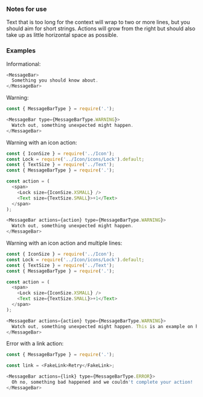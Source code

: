 ### Notes for use

Text that is too long for the context will wrap to two or more lines, but you should aim for short strings. Actions will grow from the right but should also take up as little horizontal space as possible.

### Examples

Informational:

```js { "props": { "data-example": "basic" } }
<MessageBar>
  Something you should know about.
</MessageBar>
```

Warning:

```js { "props": { "data-example": "with type" } }
const { MessageBarType } = require('.');

<MessageBar type={MessageBarType.WARNING}>
  Watch out, something unexpected might happen.
</MessageBar>
```

Warning with an icon action:

```js { "props": { "data-example": "with icon action" } }
const { IconSize } = require('../Icon');
const Lock = require('../Icon/icons/Lock').default;
const { TextSize } = require('../Text');
const { MessageBarType } = require('.');

const action = (
  <span>
    <Lock size={IconSize.XSMALL} />
    <Text size={TextSize.SMALL}>+1</Text>
  </span>
);

<MessageBar actions={action} type={MessageBarType.WARNING}>
  Watch out, something unexpected might happen.
</MessageBar>
```

Warning with an icon action and multiple lines:

```js { "props": { "data-example": "with icon action" } }
const { IconSize } = require('../Icon');
const Lock = require('../Icon/icons/Lock').default;
const { TextSize } = require('../Text');
const { MessageBarType } = require('.');

const action = (
  <span>
    <Lock size={IconSize.XSMALL} />
    <Text size={TextSize.SMALL}>+1</Text>
  </span>
);

<MessageBar actions={action} type={MessageBarType.WARNING}>
  Watch out, something unexpected might happen. This is an example on how a pretty long copy is going to scale. As you can see it keeps the proper margin between the main copy text and the icon on the right.
</MessageBar>
```

Error with a link action:

```js { "props": { "data-example": "with link action" } }
const { MessageBarType } = require('.');

const link = <FakeLink>Retry</FakeLink>;

<MessageBar actions={link} type={MessageBarType.ERROR}>
  Oh no, something bad happened and we couldn't complete your action!
</MessageBar>
```
